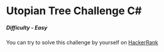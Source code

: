 # Utopian Tree Challenge C#

##### Difficulty - *Easy*

You can try to solve this challenge by yourself on [HackerRank](https://www.hackerrank.com/challenges/cats-and-a-mouse)

